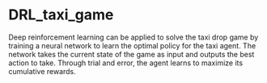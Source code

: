 # DRL_taxi_game
Deep reinforcement learning can be applied to solve the taxi drop game by training a neural network to learn the optimal policy for the taxi agent. The network takes the current state of the game as input and outputs the best action to take. Through trial and error, the agent learns to maximize its cumulative rewards.
